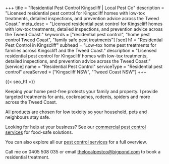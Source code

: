 +++
title = "Residential Pest Control Kingscliff | Local Pest Co"
description = "Licensed residential pest control for Kingscliff homes with low-tox treatments, detailed inspections, and prevention advice across the Tweed Coast."
meta_desc = "Licensed residential pest control for Kingscliff homes with low-tox treatments, detailed inspections, and prevention advice across the Tweed Coast."
keywords = ["residential pest control", "home pest control Tweed Coast", "family safe pest treatments"]
[seo]
h1 = "Residential Pest Control in Kingscliff"
subhead = "Low-tox home pest treatments for families across Kingscliff and the Tweed Coast."
description = "Licensed residential pest control for Kingscliff homes with low-tox treatments, detailed inspections, and prevention advice across the Tweed Coast."
[service]
name = "Residential Pest Control"
serviceType = "Residential pest control"
areaServed = ["Kingscliff NSW", "Tweed Coast NSW"]
+++

{{< seo_h1 >}}

Keeping your home pest-free protects your family and property. I provide targeted treatments for ants, cockroaches, rodents, spiders and more across the Tweed Coast.

All products are chosen for low toxicity so your household, pets and neighbours stay safe.

Looking for help at your business? See our [commercial pest control services](/commercial-pest-control/) for food-safe solutions.

You can also explore all our [pest control services](/services/) for a full overview.

Call me on 0405 508 035 or email thelocalpestco@bigpond.com to book a residential treatment.
